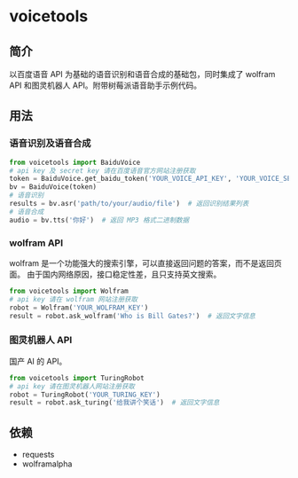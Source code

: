 # voicetools
## 简介
以百度语音 API 为基础的语音识别和语音合成的基础包，同时集成了 wolfram API 和图灵机器人 API。附带树莓派语音助手示例代码。

## 用法
### 语音识别及语音合成
```python
from voicetools import BaiduVoice
# api key 及 secret key 请在百度语音官方网站注册获取
token = BaiduVoice.get_baidu_token('YOUR_VOICE_API_KEY', 'YOUR_VOICE_SECRET')
bv = BaiduVoice(token)
# 语音识别
results = bv.asr('path/to/your/audio/file')  # 返回识别结果列表
# 语音合成
audio = bv.tts('你好')  # 返回 MP3 格式二进制数据
```

### wolfram API
wolfram 是一个功能强大的搜索引擎，可以直接返回问题的答案，而不是返回页面。
由于国内网络原因，接口稳定性差，且只支持英文搜索。
```python
from voicetools import Wolfram
# api key 请在 wolfram 网站注册获取
robot = Wolfram('YOUR_WOLFRAM_KEY')
result = robot.ask_wolfram('Who is Bill Gates?')  # 返回文字信息
```

### 图灵机器人 API
国产 AI 的 API。
```python
from voicetools import TuringRobot
# api key 请在图灵机器人网站注册获取
robot = TuringRobot('YOUR_TURING_KEY')
result = robot.ask_turing('给我讲个笑话')  # 返回文字信息
```

## 依赖
- requests
- wolframalpha

